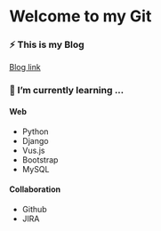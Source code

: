 # Welcome to my Git
### ⚡ This is my Blog
[Blog link](https://jinpyo-hong.tistory.com/)

### 🌱 I’m currently learning ...
#### Web
- Python
- Django
- Vus.js
- Bootstrap
- MySQL

#### Collaboration
- Github
- JIRA


<!--
**hojp7874/hojp7874** is a ✨ _special_ ✨ repository because its `README.md` (this file) appears on your GitHub profile.

Here are some ideas to get you started:

- 🔭 I’m currently working on ...
- 🌱 I’m currently learning ...
- 👯 I’m looking to collaborate on ...
- 🤔 I’m looking for help with ...
- 💬 Ask me about ...
- 📫 How to reach me: ...
- 😄 Pronouns: ...
- ⚡ Fun fact: ...
-->
